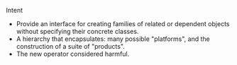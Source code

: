 Intent
- Provide an interface for creating families of related or dependent objects without specifying their concrete classes.
- A hierarchy that encapsulates: many possible "platforms", and the construction of a suite of "products".
- The new operator considered harmful.